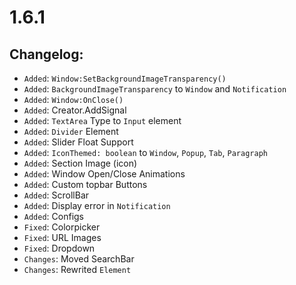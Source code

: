 # 1.6.1
## Changelog:  
- `Added`: `Window:SetBackgroundImageTransparency()`
- `Added`: `BackgroundImageTransparency` to `Window` and `Notification`
- `Added`: `Window:OnClose()`
- `Added`: Creator.AddSignal
- `Added`: `TextArea` Type to `Input` element
- `Added`: `Divider` Element
- `Added`: Slider Float Support
- `Added`: `IconThemed: boolean` to `Window`, `Popup`, `Tab`, `Paragraph`
- `Added`: Section Image (icon)
- `Added`: Window Open/Close Animations
- `Added`: Custom topbar Buttons
- `Added`: ScrollBar
- `Added`: Display error in `Notification`
- `Added`: Configs
- `Fixed`: Colorpicker
- `Fixed`: URL Images
- `Fixed`: Dropdown
- `Changes`: Moved SearchBar
- `Changes`: Rewrited `Element`